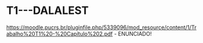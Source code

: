 # T1---DALALEST



https://moodle.pucrs.br/pluginfile.php/5339096/mod_resource/content/1/Trabalho%20T1%20-%20Capítulo%202.pdf - ENUNCIADO!
